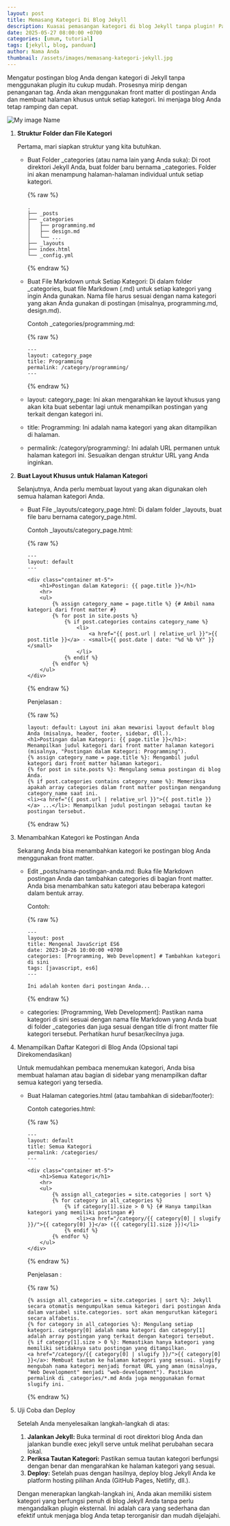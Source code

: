 ```yaml
---
layout: post
title: Memasang Kategori Di Blog Jekyll
description: Kuasai pemasangan kategori di blog Jekyll tanpa plugin! Panduan ini akan membimbing Anda mengorganisir postingan secara efektif, meningkatkan navigasi, dan menjaga blog tetap ringan.
date: 2025-05-27 08:00:00 +0700
categories: [umum, tutorial]
tags: [jekyll, blog, panduan]
author: Nama Anda
thumbnail: /assets/images/memasang-kategori-jekyll.jpg
---
```


Mengatur postingan blog Anda dengan kategori di Jekyll tanpa menggunakan plugin itu cukup mudah. Prosesnya mirip dengan penanganan tag. Anda akan menggunakan front matter di postingan Anda dan membuat halaman khusus untuk setiap kategori. Ini menjaga blog Anda tetap ramping dan cepat.

![My image Name](/assets/images/memasang-kategori-jekyll.jpg)

1. **Struktur Folder dan File Kategori**

    Pertama, mari siapkan struktur yang kita butuhkan.

    * Buat Folder _categories (atau nama lain yang Anda suka): Di root direktori Jekyll Anda, buat folder baru bernama _categories. Folder ini akan menampung halaman-halaman individual untuk setiap kategori.

        {% raw %}
        ```
        .
        ├── _posts
        ├── _categories
        │   ├── programming.md
        │   ├── design.md
        │   └── ...
        ├── _layouts
        ├── index.html
        └── _config.yml
        ```
        {% endraw %}

    * Buat File Markdown untuk Setiap Kategori: Di dalam folder _categories, buat file Markdown (.md) untuk setiap kategori yang ingin Anda gunakan. Nama file harus sesuai dengan nama kategori yang akan Anda gunakan di postingan (misalnya, programming.md, design.md).

        Contoh _categories/programming.md:

        {% raw %}
        ```
        ---
        layout: category_page
        title: Programming
        permalink: /category/programming/
        ---
        ```
        {% endraw %}

    * layout: category_page: Ini akan mengarahkan ke layout khusus yang akan kita buat sebentar lagi untuk menampilkan postingan yang terkait dengan kategori ini.
    * title: Programming: Ini adalah nama kategori yang akan ditampilkan di halaman.
    * permalink: /category/programming/: Ini adalah URL permanen untuk halaman kategori ini. Sesuaikan dengan struktur URL yang Anda inginkan.

2. **Buat Layout Khusus untuk Halaman Kategori**

    Selanjutnya, Anda perlu membuat layout yang akan digunakan oleh semua halaman kategori Anda.

    * Buat File _layouts/category_page.html: Di dalam folder _layouts, buat file baru bernama category_page.html.

        Contoh _layouts/category_page.html:

        {% raw %}
        ```
        ---
        layout: default
        ---

        <div class="container mt-5">
            <h1>Postingan dalam Kategori: {{ page.title }}</h1>
            <hr>
            <ul>
                {% assign category_name = page.title %} {# Ambil nama kategori dari front matter #}
                {% for post in site.posts %}
                    {% if post.categories contains category_name %}
                        <li>
                            <a href="{{ post.url | relative_url }}">{{ post.title }}</a> - <small>{{ post.date | date: "%d %b %Y" }}</small>
                        </li>
                    {% endif %}
                {% endfor %}
            </ul>
        </div>
        ```
        {% endraw %}

        Penjelasan :

        {% raw %}
        ```
        layout: default: Layout ini akan mewarisi layout default blog Anda (misalnya, header, footer, sidebar, dll.).
        <h1>Postingan dalam Kategori: {{ page.title }}</h1>: Menampilkan judul kategori dari front matter halaman kategori (misalnya, "Postingan dalam Kategori: Programming").
        {% assign category_name = page.title %}: Mengambil judul kategori dari front matter halaman kategori.
        {% for post in site.posts %}: Mengulang semua postingan di blog Anda.
        {% if post.categories contains category_name %}: Memeriksa apakah array categories dalam front matter postingan mengandung category_name saat ini.
        <li><a href="{{ post.url | relative_url }}">{{ post.title }}</a> ...</li>: Menampilkan judul postingan sebagai tautan ke postingan tersebut.
        ```
        {% endraw %}

3. Menambahkan Kategori ke Postingan Anda

    Sekarang Anda bisa menambahkan kategori ke postingan blog Anda menggunakan front matter.

    * Edit _posts/nama-postingan-anda.md: Buka file Markdown postingan Anda dan tambahkan categories di bagian front matter. Anda bisa menambahkan satu kategori atau beberapa kategori dalam bentuk array.

        Contoh:

        {% raw %}
        ```
        ---
        layout: post
        title: Mengenal JavaScript ES6
        date: 2023-10-26 10:00:00 +0700
        categories: [Programming, Web Development] # Tambahkan kategori di sini
        tags: [javascript, es6]
        ---

        Ini adalah konten dari postingan Anda...
        ```
        {% endraw %}

    * categories: [Programming, Web Development]: Pastikan nama kategori di sini sesuai dengan nama file Markdown yang Anda buat di folder _categories dan juga sesuai dengan title di front matter file kategori tersebut. Perhatikan huruf besar/kecilnya juga.

4. Menampilkan Daftar Kategori di Blog Anda (Opsional tapi Direkomendasikan)

    Untuk memudahkan pembaca menemukan kategori, Anda bisa membuat halaman atau bagian di sidebar yang menampilkan daftar semua kategori yang tersedia.

    * Buat Halaman categories.html (atau tambahkan di sidebar/footer):

        Contoh categories.html:

        {% raw %}
        ```
        ---
        layout: default
        title: Semua Kategori
        permalink: /categories/
        ---

        <div class="container mt-5">
            <h1>Semua Kategori</h1>
            <hr>
            <ul>
                {% assign all_categories = site.categories | sort %}
                {% for category in all_categories %}
                    {% if category[1].size > 0 %} {# Hanya tampilkan kategori yang memiliki postingan #}
                        <li><a href="/category/{{ category[0] | slugify }}/">{{ category[0] }}</a> ({{ category[1].size }})</li>
                    {% endif %}
                {% endfor %}
            </ul>
        </div>
        ```
        {% endraw %}

        Penjelasan :

        {% raw %}
        ```
        {% assign all_categories = site.categories | sort %}: Jekyll secara otomatis mengumpulkan semua kategori dari postingan Anda dalam variabel site.categories. sort akan mengurutkan kategori secara alfabetis.
        {% for category in all_categories %}: Mengulang setiap kategori. category[0] adalah nama kategori dan category[1] adalah array postingan yang terkait dengan kategori tersebut.
        {% if category[1].size > 0 %}: Memastikan hanya kategori yang memiliki setidaknya satu postingan yang ditampilkan.
        <a href="/category/{{ category[0] | slugify }}/">{{ category[0] }}</a>: Membuat tautan ke halaman kategori yang sesuai. slugify mengubah nama kategori menjadi format URL yang aman (misalnya, "Web Development" menjadi "web-development"). Pastikan permalink di _categories/*.md Anda juga menggunakan format slugify ini.
        ```
        {% endraw %}

5. Uji Coba dan Deploy

    Setelah Anda menyelesaikan langkah-langkah di atas:

    1. **Jalankan Jekyll:** Buka terminal di root direktori blog Anda dan jalankan bundle exec jekyll serve untuk melihat perubahan secara lokal.
    2. **Periksa Tautan Kategori:** Pastikan semua tautan kategori berfungsi dengan benar dan mengarahkan ke halaman kategori yang sesuai.
    3. **Deploy:** Setelah puas dengan hasilnya, deploy blog Jekyll Anda ke platform hosting pilihan Anda (GitHub Pages, Netlify, dll.).

    Dengan menerapkan langkah-langkah ini, Anda akan memiliki sistem kategori yang berfungsi penuh di blog Jekyll Anda tanpa perlu mengandalkan plugin eksternal. Ini adalah cara yang sederhana dan efektif untuk menjaga blog Anda tetap terorganisir dan mudah dijelajahi.
